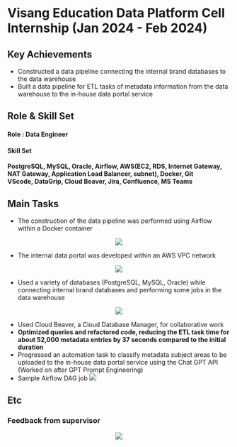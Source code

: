 # Visang Education Data Platform Cell Internship (Jan 2024 - Feb 2024)

## Key Achievements

- Constructed a data pipeline connecting the internal brand databases to the data warehouse
- Built a data pipeline for ETL tasks of metadata information from the data warehouse to the in-house data portal service

## Role & Skill Set

#### Role : Data Engineer

#### Skill Set

<b>PostgreSQL, MySQL, Oracle, Airflow, AWS(EC2, RDS, Internet Gateway, NAT Gateway, Application Load Balancer, subnet), Docker, Git<br> VScode, DataGrip, Cloud Beaver, Jira, Confluence, MS Teams</b>

## Main Tasks

- The construction of the data pipeline was performed using Airflow within a Docker container
<div align="center">
    <img src = "https://github.com/jeongmin1217/Visang-Education-Data-Platform-Cell-Review/assets/79658037/259658ed-1231-459d-bec5-cad4c18b1f20">
</div>

- The internal data portal was developed within an AWS VPC network
<div align="center">
    <img src = "https://github.com/jeongmin1217/Visang-Education-Data-Platform-Cell-Review/assets/79658037/c6cf2c5c-a249-4bf5-9223-5c2bb4a5effa">
</div>

- Used a variety of databases (PostgreSQL, MySQL, Oracle) while connecting internal brand databases and performing some jobs in the data warehouse
<div align="center">
    <img src = "https://github.com/jeongmin1217/Visang-Education-Data-Platform-Cell-Review/assets/79658037/c8367040-bb4c-4e0f-9797-f3718d58a8b2">
</div>

- Used Cloud Beaver, a Cloud Database Manager, for collaborative work
- <b>Optimized queries and refactored code, reducing the ETL task time for about 52,000 metadata entries by 37 seconds compared to the initial duration</b>
- Progressed an automation task to classify metadata subject areas to be uploaded to the in-house data portal service using the Chat GPT API (Worked on after GPT Prompt Engineering)
- Sample Airflow DAG job
  <img src = "https://github.com/jeongmin1217/Visang-Education-Data-Platform-Cell-Review/assets/79658037/8c548eff-ffb9-423f-8d9c-4d8beb711114">

## Etc

### Feedback from supervisor

<div align="center">
    <img src = "https://github.com/jeongmin1217/Visang-Education-Data-Platform-Cell-Review/assets/79658037/577d388d-d5fb-4a6a-9c4d-f5a8d0effb24">
</div>

